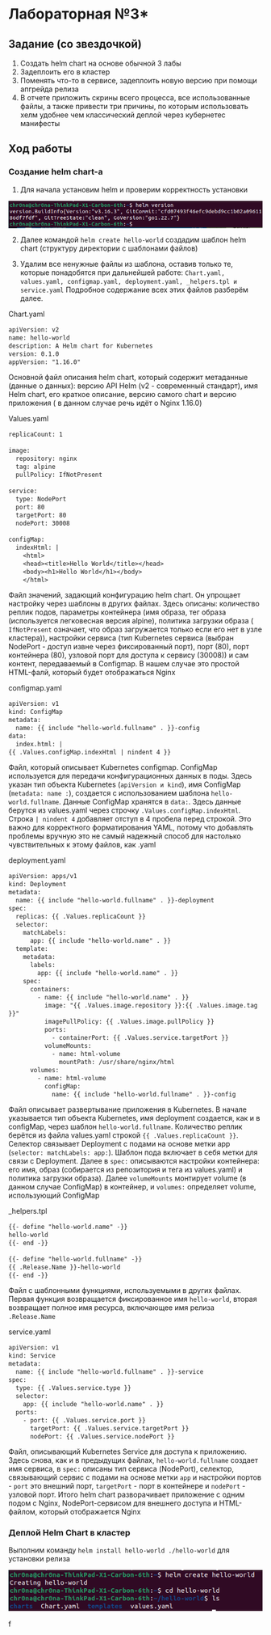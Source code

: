 # Лабораторная №3*
## Задание (со звездочкой)

1. Создать helm chart на основе обычной 3 лабы
2. Задеплоить его в кластер
3. Поменять что-то в сервисе, задеплоить новую версию при помощи апгрейда релиза
4. В отчете приложить скрины всего процесса, все использованные файлы, а также привести три причины, по которым использовать хелм удобнее чем классический деплой через кубернетес манифесты

## Ход работы
### Создание helm chart-а

1. Для начала установим helm и проверим корректность установки
<p align="center">
  <img src="img/31.png" align="center">
</p>

2. Далее командой ```helm create hello-world``` создадим шаблон helm chart (структуру директории с шаблонами файлов)

3. Удалим все ненужные файлы из шаблона, оставив только те, которые понадобятся при дальнейшей работе: ```Chart.yaml, values.yaml, configmap.yaml, deployment.yaml, _helpers.tpl и service.yaml```
   Подробное содержание всех этих файлов разберём далее.

Chart.yaml

```
apiVersion: v2
name: hello-world
description: A Helm chart for Kubernetes
version: 0.1.0
appVersion: "1.16.0"
```

Основной файл описания helm chart, который содержит метаданные (данные о данных): версию API Helm (v2 - современный стандарт), имя Helm chart, его краткое описание, версию самого chart и версию приложения ( в данном случае речь идёт о Nginx 1.16.0)

Values.yaml

```
replicaCount: 1

image:
  repository: nginx
  tag: alpine
  pullPolicy: IfNotPresent

service:
  type: NodePort
  port: 80
  targetPort: 80
  nodePort: 30008

configMap:
  indexHtml: |
    <html>
    <head><title>Hello World</title></head>
    <body><h1>Hello World</h1></body>
    </html>
```

Файл значений, задающий конфигурацию helm chart. Он упрощает настройку через шаблоны в других файлах. Здесь описаны: количество реплик подов, параметры контейнера (имя образа, тег образа (используется легковесная версия alpine), политика загрузки образа ( ```IfNotPresent``` означает, что образ загружается только если его нет в узле кластера)), настройки сервиса (тип Kubernetes сервиса (выбран NodePort - доступ извне через фиксированный порт), порт (80), порт контейнера (80), узловой порт для доступа к сервису (30008)) и сам контент, передаваемый в Configmap. В нашем случае это простой HTML-фалй, который будет отображаться Nginx

configmap.yaml

```
apiVersion: v1
kind: ConfigMap
metadata:
  name: {{ include "hello-world.fullname" . }}-config
data:
  index.html: |
{{ .Values.configMap.indexHtml | nindent 4 }}
```

Файл, который описывает Kubernetes configmap. ConfigMap используется для передачи конфигурационных данных в поды. Здесь указан тип объекта Kubernetes (```apiVersion и kind```), имя ConfigMap (```metadata: name :```), создается с использованием шаблона ```hello-world.fullname```. Данные ConfigMap хранятся в ```data:```. Здесь данные берутся из values.yaml через строчку ```.Values.configMap.indexHtml```. Строка ```| nindent 4``` добавляет отступ в 4 пробела перед строкой. Это важно для корректного форматирования YAML, потому что добавлять проблемы вручную это не самый надежный способ для настолько чувствительных к этому файлов, как .yaml

deployment.yaml

```
apiVersion: apps/v1
kind: Deployment
metadata:
  name: {{ include "hello-world.fullname" . }}-deployment
spec:
  replicas: {{ .Values.replicaCount }}
  selector:
    matchLabels:
      app: {{ include "hello-world.name" . }}
  template:
    metadata:
      labels:
        app: {{ include "hello-world.name" . }}
    spec:
      containers:
        - name: {{ include "hello-world.name" . }}
          image: "{{ .Values.image.repository }}:{{ .Values.image.tag }}"
          imagePullPolicy: {{ .Values.image.pullPolicy }}
          ports:
            - containerPort: {{ .Values.service.targetPort }}
          volumeMounts:
            - name: html-volume
              mountPath: /usr/share/nginx/html
      volumes:
        - name: html-volume
          configMap:
            name: {{ include "hello-world.fullname" . }}-config
```

Файл описывает развертывание приложения в Kubernetes. В начале указывается тип объекта Kubernetes, имя deployment создается, как и в configMap, через шаблон ```hello-world.fullname```. Количество реплик берётся из файла values.yaml строкой ```{{ .Values.replicaCount }}```. Селектор связывает Deployment с подами на основе метки app (```selector: matchLabels: app:```). Шаблон пода включает в себя метки для связи с Deployment. Далее в ```spec:``` описываются настройки контейнера: его имя, образ (собирается из репозитория и тега из values.yaml) и политика загрузки образа). Далее ```volumeMounts``` монтирует volume (в данном случае ConfigMap) в контейнер, и ```volumes:``` определяет volume, использующий ConfigMap

_helpers.tpl

```
{{- define "hello-world.name" -}}
hello-world
{{- end -}}

{{- define "hello-world.fullname" -}}
{{ .Release.Name }}-hello-world
{{- end -}}
```

Файл с шаблонными функциями, используемыми в других файлах. Первая функция возвращается фиксированное имя ```hello-world```, вторая возвращает полное имя ресурса, включающее имя релиза ```.Release.Name```

service.yaml

```
apiVersion: v1
kind: Service
metadata:
  name: {{ include "hello-world.fullname" . }}-service
spec:
  type: {{ .Values.service.type }}
  selector:
    app: {{ include "hello-world.name" . }}
  ports:
    - port: {{ .Values.service.port }}
      targetPort: {{ .Values.service.targetPort }}
      nodePort: {{ .Values.service.nodePort }}
```

Файл, описывающий Kubernetes Service для доступа к приложению. Здесь снова, как и в предыдущих файлах, ```hello-world.fullname``` создает имя сервиса, в ```spec:``` описаны тип сервиса (NodePort), селектор, связывающий сервис с подами на основе метки ```app``` и настройки портов - ```port``` это внешний порт, ```targetPort``` - порт в контейнере и ```nodePort``` - узловой порт. 
Итого helm chart разворачивает приложение с одним подом с Nginx, NodePort-сервисом для внешнего доступа и HTML-файлом, который отображается Nginx

### Деплой Helm Chart в кластер

Выполним команду ```helm install hello-world ./hello-world``` для установки релиза

<p align="center">
  <img src="img/32.png">
</p>

f

